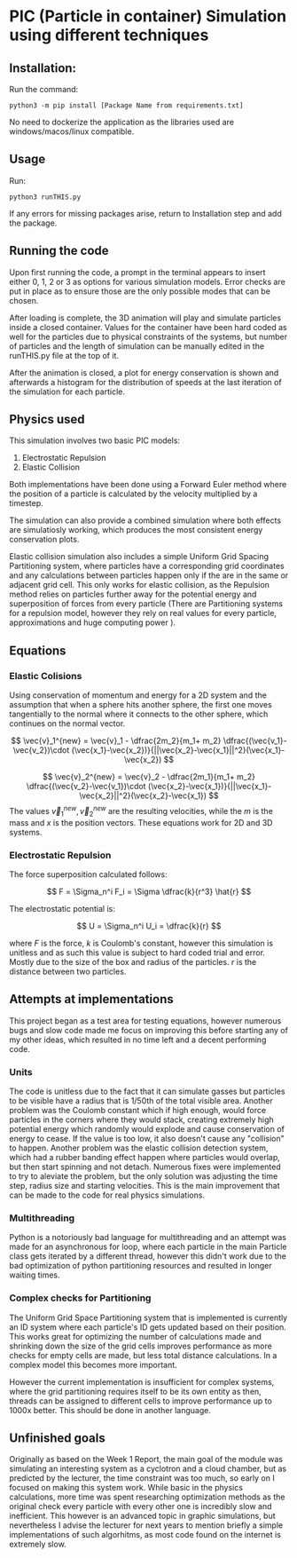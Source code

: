 
# PIC (Particle in container) Simulation using different techniques


## Installation:
Run the command:
```
python3 -m pip install [Package Name from requirements.txt]
```
No need to dockerize the application as the libraries used are windows/macos/linux compatible.

## Usage
Run:
```
python3 runTHIS.py
```
If any errors for missing packages arise, return to Installation step and add the package.

## Running the code

Upon first running the code, a prompt in the terminal appears to insert either 0, 1, 2 or 3 as options for various simulation models.
Error checks are put in place as to ensure those are the only possible modes that can be chosen. 

After loading is complete, the 3D animation will play and simulate particles inside a closed container. Values for the container have been hard coded as well for the particles due to physical constraints of the systems, but number of particles and the length of simulation can be manually edited in the runTHIS.py file at the top of it.

After the animation is closed, a plot for energy conservation is shown and afterwards a histogram for the distribution of speeds at the last iteration of the simulation for each particle.

## Physics used

This simulation involves two basic PIC models:

1. Electrostatic Repulsion
2. Elastic Collision

Both implementations have been done using a Forward Euler method where the position of a particle is calculated by the velocity multiplied by a timestep. 

The simulation can also provide a combined simulation where both effects are simulatiosly working, which produces the most consistent energy conservation plots. 

Elastic collision simulation also includes a simple Uniform Grid Spacing Partitioning system, where particles have a corresponding grid coordinates and any calculations between particles happen only if the are in the same or adjacent grid cell. This only works for elastic collision, as the Repulsion method relies on particles further away for the potential energy and superposition of forces from every particle (There are Partitioning systems for a repulsion model, however they rely on real values for every particle, approximations and huge computing power ).


## Equations

### Elastic Colisions
Using conservation of momentum and energy for a 2D system and the assumption that when a sphere hits another sphere, the first one moves tangentially to the normal where it connects to the other sphere, which continues on the normal vector. 

$$
\vec{v}_1^{new} = \vec{v}_1 - \dfrac{2m_2}{m_1+ m_2} \dfrac{(\vec{v_1}-\vec{v_2})\cdot (\vec{x_1}-\vec{x_2})}{||\vec{x_2}-\vec{x_1}||^2}(\vec{x_1}-\vec{x_2})
$$

$$
\vec{v}_2^{new} = \vec{v}_2 - \dfrac{2m_1}{m_1+ m_2} \dfrac{(\vec{v_2}-\vec{v_1})\cdot (\vec{x_2}-\vec{x_1})}{||\vec{x_1}-\vec{x_2}||^2}(\vec{x_2}-\vec{x_1})
$$
The values $\vec{v}_1^{new}, \vec{v}_2^{new}$ are the resulting velocities, while the $m$ is the mass and $x$ is the position vectors. These equations work for 2D and 3D systems.

### Electrostatic Repulsion

The force superposition calculated follows:

$$
F = \Sigma_n^i F_i = \Sigma \dfrac{k}{r^3} \hat{r}
$$

The electrostatic potential is:

$$
U = \Sigma_n^i U_i = \dfrac{k}{r} 
$$

where $F$ is the force, $k$ is Coulomb's constant, however this simulation is unitless and as such this value is subject to hard coded trial and error. Mostly due to the size of the box and radius of the particles. $r$ is the distance between two particles.

## Attempts at implementations

This project began as a test area for testing equations, however numerous bugs and slow code made me focus on improving this before starting any of my other ideas, which resulted in no time left and a decent performing code.

### Units
The code is unitless due to the fact that it can simulate gasses but particles to be visible have a radius that is 1/50th of the total visible area. Another problem was the Coulomb constant which if high enough, would force particles in the corners where they would stack, creating extremely high potential energy which randomly would explode and cause conservation of energy to cease. If the value is too low, it also doesn't cause any "collision" to happen. Another problem was the elastic collision detection system, which had a rubber banding effect happen where particles would overlap, but then start spinning and not detach. Numerous fixes were implemented to try to aleviate the problem, but the only solution was adjusting the time step, radius size and starting velocities. This is the main improvement that can be made to the code for real physics simulations.


### Multithreading
Python is a notoriously bad language for multithreading and an attempt was made for an asynchronous for loop, where each particle in the main Particle class gets iterated by a different thread, however this didn't work due to the bad optimization of python partitioning resources and resulted in longer waiting times. 

### Complex checks for Partitioning

The Uniform Grid Space Partitioning system that is implemented is currently an ID system where each particle's ID gets updated based on their position. This works great for optimizing the number of calculations made and shrinking down the size of the grid cells improves performance as more checks for empty cells are made, but less total distance calculations. In a complex model this becomes more important. 

However the current implementation is insufficient for complex systems, where the grid partitioning requires itself to be its own entity as then, threads can be assigned to different cells to improve performance up to 1000x better. This should be done in another language.


## Unfinished goals
Originally as based on the Week 1 Report, the main goal of the module was simulating an interesting system as a cyclotron and a cloud chamber, but as predicted by the lecturer, the time constraint was too much, so early on I focused on making this system work. While basic in the physics calculations, more time was spent researching optimization methods as the original check every particle with every other one is incredibly slow and inefficient. This however is an advanced topic in graphic simulations, but nevertheless I advise the lecturer for next years to mention briefly a simple implementations of such algorhitms, as most code found on the internet is extremely slow.